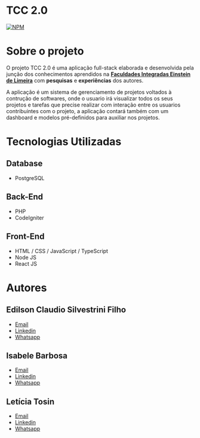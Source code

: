 # TCC 2.0
[![NPM](https://img.shields.io/npm/l/react)](https://github.com/EdilsonFilho123/Projeto-Spring-React/blob/main/LICENSE "Licença do Projeto")


# Sobre o projeto
O projeto TCC 2.0 é uma aplicação full-stack elaborada e desenvolvida pela junção dos conhecimentos aprendidos na [**Faculdades Integradas Einstein de Limeira**](https://www.einsteinlimeira.com.br/portal/public/) com **pesquisas** e **experiências** dos autores.

A aplicação é um sistema de gerenciamento de projetos voltados à contrução de softwares, onde o usuario irá visualizar todos os seus projetos e tarefas que precise realizar com interação entre os usuarios contribuintes com o projeto, a aplicação contará também com um dashboard e modelos pré-definidos para auxiliar nos projetos.

# Tecnologias Utilizadas
## Database
- PostgreSQL
## Back-End
- PHP
- CodeIgniter
## Front-End
- HTML / CSS / JavaScript / TypeScript
- Node JS
- React JS

# Autores
## Edilson Claudio Silvestrini Filho
- [Email](mailto:edilsonlinefilho@gmail.com)
- [Linkedin](https://www.linkedin.com/in/edilson-claudio-silvestrini-filho/)
- [Whatsapp](https://api.whatsapp.com/send?phone=5519983724834)
## Isabele Barbosa
- [Email](mailto:isabelesbarbosa@gmail.com)
- [Linkedin](https://www.linkedin.com/in/isabeles/)
- [Whatsapp](https://api.whatsapp.com/send?phone=5519995753497)
## Letícia Tosin
- [Email](mailto:lehtosin@gmail.com)
- [Linkedin](https://www.linkedin.com/in/let%C3%ADcia-tosin-b49629206/)
- [Whatsapp](https://api.whatsapp.com/send?phone=5519992976561)